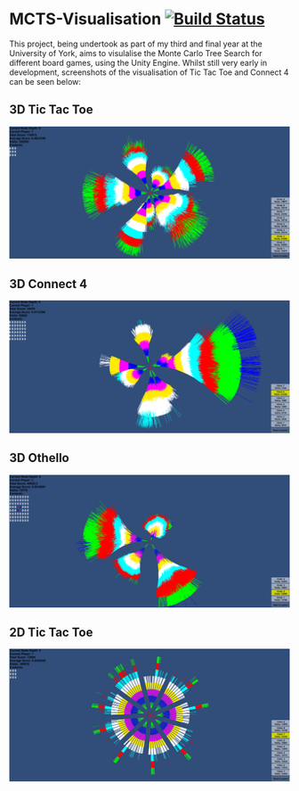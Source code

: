 # MCTS-Visualisation [![Build Status](https://travis-ci.org/Mikeywalsh/MCTS-Visualisation.svg?branch=master)](https://travis-ci.org/Mikeywalsh/MCTS-Visualisation)
This project, being undertook as part of my third and final year at the University of York, aims to visulalise the Monte Carlo Tree Search for different board games, using the Unity Engine.
Whilst still very early in development, screenshots of the visualisation of Tic Tac Toe and Connect 4 can be seen below:

## 3D Tic Tac Toe
![Alt text](Screenshots/3DTicTacToe.png?raw=true "3D Tic-Tac-Toe Visualisation Screenshot")

## 3D Connect 4
![Alt text](Screenshots/3DConnect4.png?raw=true "3D Connect 4 Visualisation Screenshot")

## 3D Othello
![Alt text](Screenshots/3DOthello.png?raw=true "3D Othello Visualisation Screenshot")

## 2D Tic Tac Toe
![Alt text](Screenshots/2DTicTacToe.png?raw=true "2D Tic-Tac-Toe Visualisation Screenshot")
